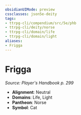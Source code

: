 ```yaml
---
obsidianUIMode: preview
cssclasses: json5e-deity
tags:
- ttrpg-cli/compendium/src/5e/phb
- ttrpg-cli/deity/norse
- ttrpg-cli/domain/life
- ttrpg-cli/domain/light
aliases: 
- Frigga
---
```

# Frigga
*Source: Player's Handbook p. 299* 

- **Alignment**: Neutral
- **Domains**: Life, Light
- **Pantheon**: Norse
- **Symbol**: Cat